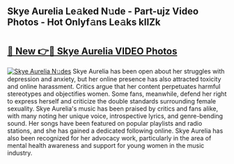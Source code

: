 ## Skye Aurelia Le𝚊ked N𝚞de - Part-ujz Video Photos - Hot Onlyf𝚊ns Le𝚊ks kIIZk

# <h2><a href="http://ab42522.deff.icu/?id=Skye+Aurelia">🔗 New 👉🔴 Skye Aurelia VIDEO Photos</a></h2>

[![Skye Aurelia N𝚞des](https://i.imgur.com/rIISA9y.gif)](http://ab42522.deff.icu/?id=Skye+Aurelia)
Skye Aurelia has been open about her struggles with depression and anxiety, but her online presence has also attracted toxicity and online harassment. Critics argue that her content perpetuates harmful stereotypes and objectifies women. Some fans, meanwhile, defend her right to express herself and criticize the double standards surrounding female sexuality. Skye Aurelia's music has been praised by critics and fans alike, with many noting her unique voice, introspective lyrics, and genre-bending sound. Her songs have been featured on popular playlists and radio stations, and she has gained a dedicated following online. Skye Aurelia has also been recognized for her advocacy work, particularly in the area of mental health awareness and support for young women in the music industry.
